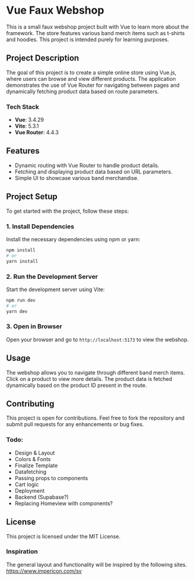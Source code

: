 # Vue Faux Webshop

This is a small faux webshop project built with Vue to learn more about the framework.
The store features various band merch items such as t-shirts and hoodies.
This project is intended purely for learning purposes.

## Project Description

The goal of this project is to create a simple online store using Vue.js, where users can browse and view different products.
The application demonstrates the use of Vue Router for navigating between pages and dynamically fetching product data based on route parameters.

### Tech Stack

- **Vue**: 3.4.29
- **Vite**: 5.3.1
- **Vue Router**: 4.4.3

## Features

- Dynamic routing with Vue Router to handle product details.
- Fetching and displaying product data based on URL parameters.
- Simple UI to showcase various band merchandise.

## Project Setup

To get started with the project, follow these steps:

### 1. Install Dependencies

Install the necessary dependencies using npm or yarn:

```bash
npm install
# or
yarn install
```

### 2. Run the Development Server

Start the development server using Vite:

```bash
npm run dev
# or
yarn dev
```

### 3. Open in Browser

Open your browser and go to `http://localhost:5173` to view the webshop.

## Usage

The webshop allows you to navigate through different band merch items.
Click on a product to view more details. The product data is fetched dynamically based on the product ID present in the route.

## Contributing

This project is open for contributions. Feel free to fork the repository and submit pull requests for any enhancements or bug fixes.

### Todo:

- Design & Layout
- Colors & Fonts
- Finalize Template
- Datafetching
- Passing props to components
- Cart logic
- Deployment
- Backend (Supabase?)
- Replacing Homeview with components?

## License

This project is licensed under the MIT License.

### Inspiration

The general layout and functionality will be inspired by the following sites.
https://www.impericon.com/sv
